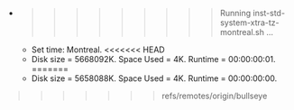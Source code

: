 * >>>>>>>>> Running inst-std-system-xtra-tz-montreal.sh ...
  * Set time: Montreal.
<<<<<<< HEAD
  * Disk size = 5668092K. Space Used = 4K. Runtime = 00:00:00:01.
=======
  * Disk size = 5658088K. Space Used = 4K. Runtime = 00:00:00:00.
>>>>>>> refs/remotes/origin/bullseye
